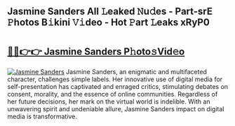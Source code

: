 ## Jasmine Sanders All 𝙻eaked 𝙽u𝚍es - Part-srE 𝙿hotos B𝚒kini 𝚅𝚒deo - Hot 𝙿art 𝙻eaks xRyP0

# <h2><a href="http://ld6qh03.urlbe.top/?page=Jasmine+Sanders">🔗🔗👉👉 Jasmine Sanders P𝚑oto𝚜Vid𝚎o</a></h2>

[![Jasmine Sanders](https://i.imgur.com/eBuTRDB.gif)](http://ld6qh03.urlbe.top/?page=Jasmine+Sanders)
Jasmine Sanders, an enigmatic and multifaceted character, challenges simple labels. Her innovative use of digital media for self-presentation has captivated and enraged critics, stimulating debates on consent, morality, and the essence of online communities. Regardless of her future decisions, her mark on the virtual world is indelible. With an unwavering spirit and undeniable allure, Jasmine Sanders impact on digital media is transformative.
